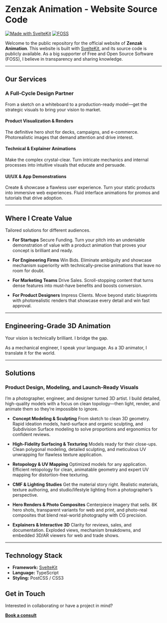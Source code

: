 # Zenzak Animation - Website Source Code

[![Made with SvelteKit](https://img.shields.io/badge/Made%20with-SvelteKit-ff3e00.svg)](https://kit.svelte.dev/)
[![FOSS](https://img.shields.io/badge/FOSS-♥-blueviolet)](https://en.wikipedia.org/wiki/Free_and_open-source_software)

Welcome to the public repository for the official website of **Zenzak Animation**. This website is built with [SvelteKit](https://kit.svelte.dev/), and its source code is publicly available. As a big supporter of Free and Open Source Software (FOSS), I believe in transparency and sharing knowledge.

---

## Our Services

### A Full-Cycle Design Partner

From a sketch on a whiteboard to a production-ready model—get the strategic visuals to bring your vision to market.

#### Product Visualization & Renders
The definitive hero shot for decks, campaigns, and e-commerce. Photorealistic images that demand attention and drive interest.

#### Technical & Explainer Animations
Make the complex crystal-clear. Turn intricate mechanics and internal processes into intuitive visuals that educate and persuade.

#### UI/UX & App Demonstrations
Create & showcase a flawless user experience. Turn your static products into immersive web experiences. Fluid interface animations for promos and tutorials that drive adoption.

---

## Where I Create Value

Tailored solutions for different audiences.

*   **For Startups**
    Secure Funding. Turn your pitch into an undeniable demonstration of value with a product animation that proves your concept is brilliant and ready.

*   **For Engineering Firms**
    Win Bids. Eliminate ambiguity and showcase mechanism superiority with technically-precise animations that leave no room for doubt.

*   **For Marketing Teams**
    Drive Sales. Scroll-stopping content that turns dense features into must-have benefits and boosts conversion.

*   **For Product Designers**
    Impress Clients. Move beyond static blueprints with photorealistic renders that showcase every detail and win fast approval.

---

## Engineering-Grade 3D Animation

Your vision is technically brilliant. I bridge the gap.

As a mechanical engineer, I speak your language. As a 3D animator, I translate it for the world.

---

## Solutions

### Product Design, Modeling, and Launch-Ready Visuals

I’m a photographer, engineer, and designer turned 3D artist. I build detailed, high-quality models with a focus on clean topology—then light, render, and animate them so they’re impossible to ignore.

*   **Concept Modeling & Sculpting**
    From sketch to clean 3D geometry. Rapid ideation models, hard-surface and organic sculpting, and Subdivision Surface modeling to solve proportions and ergonomics for confident reviews.

*   **High-Fidelity Surfacing & Texturing**
    Models ready for their close-ups. Clean polygonal modeling, detailed sculpting, and meticulous UV unwrapping for flawless texture application.

*   **Retopology & UV Mapping**
    Optimized models for any application. Efficient retopology for clean, animatable geometry and expert UV mapping for distortion-free texturing.

*   **CMF & Lighting Studies**
    Get the material story right. Realistic materials, texture authoring, and studio/lifestyle lighting from a photographer’s perspective.

*   **Hero Renders & Photo Composites**
    Centerpiece imagery that sells. 8K hero shots, transparent variants for web and print, and photo-real composites that blend real-world photography with CG precision.

*   **Explainers & Interactive 3D**
    Clarity for reviews, sales, and documentation. Exploded views, mechanism breakdowns, and embedded 3D/AR viewers for web and trade shows.

---

## Technology Stack

*   **Framework:** [SvelteKit](https://kit.svelte.dev/)
*   **Language:** TypeScript
*   **Styling:** PostCSS / CSS3

## Get in Touch

Interested in collaborating or have a project in mind?

[**Book a consult**](https://www.zenzak-animation.com/#contact) <!-- Replace with your actual contact link -->
